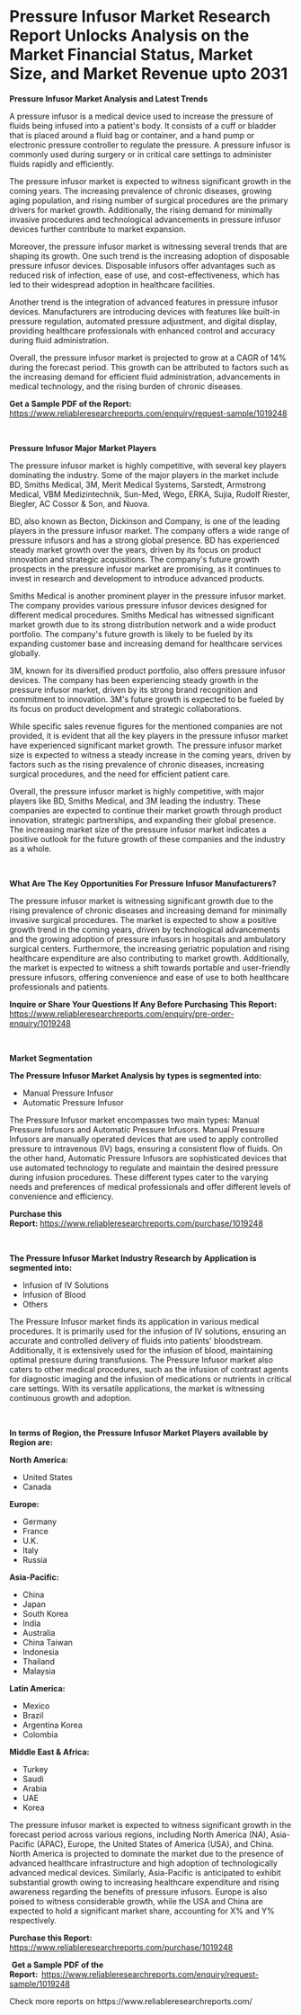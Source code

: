 <p><h1>Pressure Infusor Market Research Report Unlocks Analysis on the Market Financial Status, Market Size, and Market Revenue upto 2031</h1></p><p><strong>Pressure Infusor Market Analysis and Latest Trends</strong></p>
<p><p>A pressure infusor is a medical device used to increase the pressure of fluids being infused into a patient's body. It consists of a cuff or bladder that is placed around a fluid bag or container, and a hand pump or electronic pressure controller to regulate the pressure. A pressure infusor is commonly used during surgery or in critical care settings to administer fluids rapidly and efficiently.</p><p>The pressure infusor market is expected to witness significant growth in the coming years. The increasing prevalence of chronic diseases, growing aging population, and rising number of surgical procedures are the primary drivers for market growth. Additionally, the rising demand for minimally invasive procedures and technological advancements in pressure infusor devices further contribute to market expansion.</p><p>Moreover, the pressure infusor market is witnessing several trends that are shaping its growth. One such trend is the increasing adoption of disposable pressure infusor devices. Disposable infusors offer advantages such as reduced risk of infection, ease of use, and cost-effectiveness, which has led to their widespread adoption in healthcare facilities.</p><p>Another trend is the integration of advanced features in pressure infusor devices. Manufacturers are introducing devices with features like built-in pressure regulation, automated pressure adjustment, and digital display, providing healthcare professionals with enhanced control and accuracy during fluid administration.</p><p>Overall, the pressure infusor market is projected to grow at a CAGR of 14% during the forecast period. This growth can be attributed to factors such as the increasing demand for efficient fluid administration, advancements in medical technology, and the rising burden of chronic diseases.</p></p>
<p><strong>Get a Sample PDF of the Report:&nbsp;</strong> <a href="https://www.reliableresearchreports.com/enquiry/request-sample/1019248">https://www.reliableresearchreports.com/enquiry/request-sample/1019248</a></p>
<p>&nbsp;</p>
<p><strong>Pressure Infusor Major Market Players</strong></p>
<p><p>The pressure infusor market is highly competitive, with several key players dominating the industry. Some of the major players in the market include BD, Smiths Medical, 3M, Merit Medical Systems, Sarstedt, Armstrong Medical, VBM Medizintechnik, Sun-Med, Wego, ERKA, Sujia, Rudolf Riester, Biegler, AC Cossor & Son, and Nuova.</p><p>BD, also known as Becton, Dickinson and Company, is one of the leading players in the pressure infusor market. The company offers a wide range of pressure infusors and has a strong global presence. BD has experienced steady market growth over the years, driven by its focus on product innovation and strategic acquisitions. The company's future growth prospects in the pressure infusor market are promising, as it continues to invest in research and development to introduce advanced products.</p><p>Smiths Medical is another prominent player in the pressure infusor market. The company provides various pressure infusor devices designed for different medical procedures. Smiths Medical has witnessed significant market growth due to its strong distribution network and a wide product portfolio. The company's future growth is likely to be fueled by its expanding customer base and increasing demand for healthcare services globally.</p><p>3M, known for its diversified product portfolio, also offers pressure infusor devices. The company has been experiencing steady growth in the pressure infusor market, driven by its strong brand recognition and commitment to innovation. 3M's future growth is expected to be fueled by its focus on product development and strategic collaborations.</p><p>While specific sales revenue figures for the mentioned companies are not provided, it is evident that all the key players in the pressure infusor market have experienced significant market growth. The pressure infusor market size is expected to witness a steady increase in the coming years, driven by factors such as the rising prevalence of chronic diseases, increasing surgical procedures, and the need for efficient patient care.</p><p>Overall, the pressure infusor market is highly competitive, with major players like BD, Smiths Medical, and 3M leading the industry. These companies are expected to continue their market growth through product innovation, strategic partnerships, and expanding their global presence. The increasing market size of the pressure infusor market indicates a positive outlook for the future growth of these companies and the industry as a whole.</p></p>
<p>&nbsp;</p>
<p><strong>What Are The Key Opportunities For Pressure Infusor Manufacturers?</strong></p>
<p><p>The pressure infusor market is witnessing significant growth due to the rising prevalence of chronic diseases and increasing demand for minimally invasive surgical procedures. The market is expected to show a positive growth trend in the coming years, driven by technological advancements and the growing adoption of pressure infusors in hospitals and ambulatory surgical centers. Furthermore, the increasing geriatric population and rising healthcare expenditure are also contributing to market growth. Additionally, the market is expected to witness a shift towards portable and user-friendly pressure infusors, offering convenience and ease of use to both healthcare professionals and patients.</p></p>
<p><strong>Inquire or Share Your Questions If Any Before Purchasing This Report:</strong> <a href="https://www.reliableresearchreports.com/enquiry/pre-order-enquiry/1019248">https://www.reliableresearchreports.com/enquiry/pre-order-enquiry/1019248</a></p>
<p>&nbsp;</p>
<p><strong>Market Segmentation</strong></p>
<p><strong>The Pressure Infusor Market Analysis by types is segmented into:</strong></p>
<p><ul><li>Manual Pressure Infusor</li><li>Automatic Pressure Infusor</li></ul></p>
<p><p>The Pressure Infusor market encompasses two main types: Manual Pressure Infusors and Automatic Pressure Infusors. Manual Pressure Infusors are manually operated devices that are used to apply controlled pressure to intravenous (IV) bags, ensuring a consistent flow of fluids. On the other hand, Automatic Pressure Infusors are sophisticated devices that use automated technology to regulate and maintain the desired pressure during infusion procedures. These different types cater to the varying needs and preferences of medical professionals and offer different levels of convenience and efficiency.</p></p>
<p><strong>Purchase this Report:&nbsp;</strong><a href="https://www.reliableresearchreports.com/purchase/1019248">https://www.reliableresearchreports.com/purchase/1019248</a></p>
<p>&nbsp;</p>
<p><strong>The Pressure Infusor Market Industry Research by Application is segmented into:</strong></p>
<p><ul><li>Infusion of IV Solutions</li><li>Infusion of Blood</li><li>Others</li></ul></p>
<p><p>The Pressure Infusor market finds its application in various medical procedures. It is primarily used for the infusion of IV solutions, ensuring an accurate and controlled delivery of fluids into patients' bloodstream. Additionally, it is extensively used for the infusion of blood, maintaining optimal pressure during transfusions. The Pressure Infusor market also caters to other medical procedures, such as the infusion of contrast agents for diagnostic imaging and the infusion of medications or nutrients in critical care settings. With its versatile applications, the market is witnessing continuous growth and adoption.</p></p>
<p>&nbsp;</p>
<p><strong>In terms of Region, the Pressure Infusor Market Players available by Region are:</strong></p>
<p>
    <p> <strong> North America: </strong>
        <ul>
            <li>United States</li>
            <li>Canada</li>
        </ul>
        </p> 
    <p> <strong> Europe: </strong>
        <ul>
            <li>Germany</li>
            <li>France</li>
            <li>U.K.</li>
            <li>Italy</li>
            <li>Russia</li>
        </ul>
        </p> 
    <p> <strong> Asia-Pacific: </strong>
        <ul>
            <li>China</li>
            <li>Japan</li>
            <li>South Korea</li>
            <li>India</li>
            <li>Australia</li>
            <li>China Taiwan</li>
            <li>Indonesia</li>
            <li>Thailand</li>
            <li>Malaysia</li>
        </ul>
        </p> 
    <p> <strong> Latin America: </strong>
        <ul>
            <li>Mexico</li>
            <li>Brazil</li>
            <li>Argentina Korea</li>
            <li>Colombia</li>
        </ul>
        </p> 
    <p> <strong> Middle East & Africa: </strong>
        <ul>
            <li>Turkey</li>
            <li>Saudi</li>
            <li>Arabia</li>
            <li>UAE</li>
            <li>Korea</li>
        </ul>
    </p>
    </p>
<p><p>The pressure infusor market is expected to witness significant growth in the forecast period across various regions, including North America (NA), Asia-Pacific (APAC), Europe, the United States of America (USA), and China. North America is projected to dominate the market due to the presence of advanced healthcare infrastructure and high adoption of technologically advanced medical devices. Similarly, Asia-Pacific is anticipated to exhibit substantial growth owing to increasing healthcare expenditure and rising awareness regarding the benefits of pressure infusors. Europe is also poised to witness considerable growth, while the USA and China are expected to hold a significant market share, accounting for X% and Y% respectively.</p></p>
<p><strong>Purchase this Report: </strong><a href="https://www.reliableresearchreports.com/purchase/1019248">https://www.reliableresearchreports.com/purchase/1019248</a></p>
<p>&nbsp;<strong>Get a Sample PDF of the Report:&nbsp;&nbsp;</strong><a href="https://www.reliableresearchreports.com/enquiry/request-sample/1019248">https://www.reliableresearchreports.com/enquiry/request-sample/1019248</a></p>
<p><strong></strong></p>
<p>Check more reports on https://www.reliableresearchreports.com/</p>